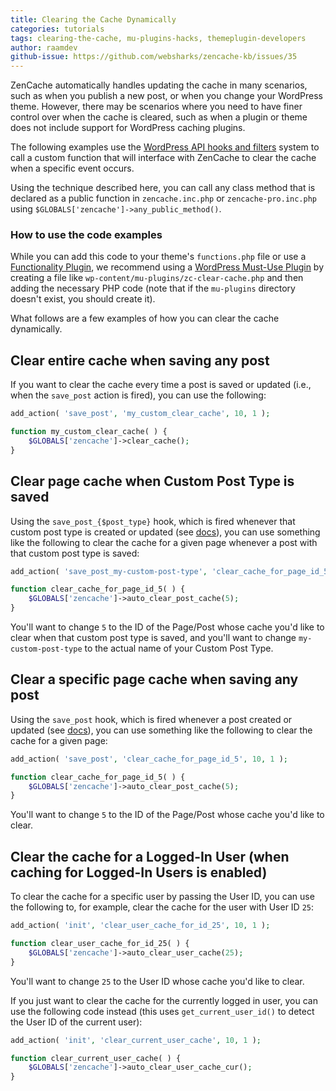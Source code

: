 ```yaml
---
title: Clearing the Cache Dynamically
categories: tutorials
tags: clearing-the-cache, mu-plugins-hacks, themeplugin-developers
author: raamdev
github-issue: https://github.com/websharks/zencache-kb/issues/35
---
```


ZenCache automatically handles updating the cache in many scenarios, such as when you publish a new post, or when you change your WordPress theme. However, there may be scenarios where you need to have finer control over when the cache is cleared, such as when a plugin or theme does not include support for WordPress caching plugins.

The following examples use the [WordPress API hooks and filters](http://codex.wordpress.org/Plugin_API) system to call a custom function that will interface with ZenCache to clear the cache when a specific event occurs. 

Using the technique described here, you can call any class method that is declared as a public function in `zencache.inc.php` or `zencache-pro.inc.php` using `$GLOBALS['zencache']->any_public_method()`.

### How to use the code examples

While you can add this code to your theme's `functions.php` file or use a [Functionality Plugin](https://wordpress.org/plugins/functionality/), we recommend using a [WordPress Must-Use Plugin](http://codex.wordpress.org/Must_Use_Plugins) by creating a file like `wp-content/mu-plugins/zc-clear-cache.php` and then adding the necessary PHP code (note that if the `mu-plugins` directory doesn't exist, you should create it).

What follows are a few examples of how you can clear the cache dynamically.

## Clear entire cache when saving any post

If you want to clear the cache every time a post is saved or updated (i.e., when the `save_post` action is fired), you can use the following:

```php
add_action( 'save_post', 'my_custom_clear_cache', 10, 1 );

function my_custom_clear_cache( ) {
    $GLOBALS['zencache']->clear_cache();
}
```

## Clear page cache when Custom Post Type is saved

Using the `save_post_{$post_type}` hook, which is fired whenever that custom post type is created or updated (see [docs](http://codex.wordpress.org/Plugin_API/Action_Reference/save_post)), you can use something like the following to clear the cache for a given page whenever a post with that custom post type is saved:

```php
add_action( 'save_post_my-custom-post-type', 'clear_cache_for_page_id_5', 10, 1 );

function clear_cache_for_page_id_5( ) {
	$GLOBALS['zencache']->auto_clear_post_cache(5);
}
```

You'll want to change `5` to the ID of the Page/Post whose cache you'd like to clear when that custom post type is saved, and you'll want to change `my-custom-post-type` to the actual name of your Custom Post Type.

## Clear a specific page cache when saving any post

Using the `save_post` hook, which is fired whenever a post created or updated (see [docs](http://codex.wordpress.org/Plugin_API/Action_Reference/save_post)), you can use something like the following to clear the cache for a given page:

```php
add_action( 'save_post', 'clear_cache_for_page_id_5', 10, 1 );

function clear_cache_for_page_id_5( ) {
	$GLOBALS['zencache']->auto_clear_post_cache(5);
}
```

You'll want to change `5` to the ID of the Page/Post whose cache you'd like to clear.

## Clear the cache for a Logged-In User (when caching for Logged-In Users is enabled)

To clear the cache for a specific user by passing the User ID, you can use the following to, for example, clear the cache for the user with User ID `25`:

```php
add_action( 'init', 'clear_user_cache_for_id_25', 10, 1 );

function clear_user_cache_for_id_25( ) {
	$GLOBALS['zencache']->auto_clear_user_cache(25);
}
```

You'll want to change `25` to the User ID whose cache you'd like to clear.

If you just want to clear the cache for the currently logged in user, you can use the following code instead (this uses `get_current_user_id()` to detect the User ID of the current user):

```php
add_action( 'init', 'clear_current_user_cache', 10, 1 );

function clear_current_user_cache( ) {
	$GLOBALS['zencache']->auto_clear_user_cache_cur();
}
```

